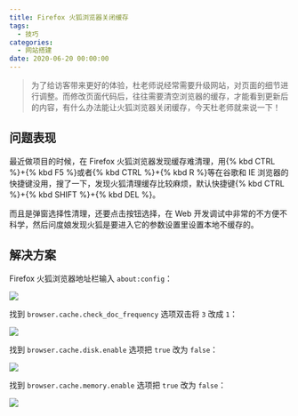 ```yaml
---
title: Firefox 火狐浏览器关闭缓存
tags:
  - 技巧
categories:
  - 网站搭建
date: 2020-06-20 00:00:00
---
```


> 为了给访客带来更好的体验，杜老师说经常需要升级网站，对页面的细节进行调整。而修改页面代码后，往往需要清空浏览器的缓存，才能看到更新后的内容，有什么办法能让火狐浏览器关闭缓存，今天杜老师就来说一下！

<!-- more -->

## 问题表现

最近做项目的时候，在 Firefox 火狐浏览器发现缓存难清理，用{% kbd CTRL %}+{% kbd F5 %}或者{% kbd CTRL %}+{% kbd R %}等在谷歌和 IE 浏览器的快捷键没用，搜了一下，发现火狐清理缓存比较麻烦，默认快捷键{% kbd CTRL %}+{% kbd SHIFT %}+{% kbd DEL %}。

而且是弹窗选择性清理，还要点击按钮选择，在 Web 开发调试中非常的不方便不科学，然后问度娘发现火狐是要进入它的参数设置里设置本地不缓存的。

## 解决方案

Firefox 火狐浏览器地址栏输入 `about:config`：

![](https://cdn.dusays.com/2020/06/233-1.jpg)

找到 `browser.cache.check_doc_frequency` 选项双击将 `3` 改成 `1`：

![](https://cdn.dusays.com/2020/06/233-2.jpg)

找到 `browser.cache.disk.enable` 选项把 `true` 改为 `false`：

![](https://cdn.dusays.com/2020/06/233-3.jpg)

找到 `browser.cache.memory.enable` 选项把 `true` 改为 `false`：

![](https://cdn.dusays.com/2020/06/233-4.jpg)